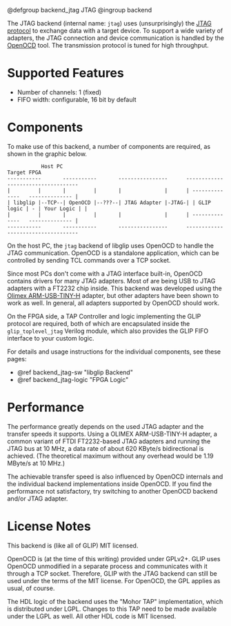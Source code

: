 @defgroup backend_jtag JTAG
@ingroup backend


The JTAG backend (internal name: `jtag`) uses (unsurprisingly) the [JTAG
protocol](http://en.wikipedia.org/wiki/Joint_Test_Action_Group) to exchange
data with a target device. To support a wide variety of adapters, the JTAG
connection and device communication is handled by the
[OpenOCD](http://openocd.org/) tool. The transmission protocol is tuned for high
throughput.

Supported Features
==================
- Number of channels: 1 (fixed)
- FIFO width: configurable, 16 bit by default


Components
==========

To make use of this backend, a number of components are required, as shown in the
graphic below.

               Host PC                                                   Target FPGA
    -----------       -----------       ----------------      -----------------------------------
    |         |       |         |       |              |      | --------------   -------------- |
    | libglip |--TCP--| OpenOCD |--???--| JTAG Adapter |-JTAG-| | GLIP logic | - | Your Logic | |
    |         |       |         |       |              |      | --------------   -------------- |
    -----------       -----------       ----------------      -----------------------------------

On the host PC, the `jtag` backend of libglip uses OpenOCD to handle the JTAG
communication. OpenOCD is a standalone application, which can be controlled by
sending TCL commands over a TCP socket.

Since most PCs don't come with a JTAG interface built-in, OpenOCD contains
drivers for many JTAG adapters. Most of are being USB to JTAG adapters with a
FT2232 chip inside. This backend was developed using the
[Olimex ARM-USB-TINY-H](https://www.olimex.com/Products/ARM/JTAG/ARM-USB-TINY-H/)
adapter, but other adapters have been shown to work as well. In general, all
adapters supported by OpenOCD should work.

On the FPGA side, a TAP Controller and logic implementing the GLIP protocol are
required, both of which are encapsulated inside the `glip_toplevel_jtag`
Verilog module, which also provides the GLIP FIFO interface to your custom
logic.

For details and usage instructions for the individual components, see these
pages:
- @ref backend_jtag-sw "libglip Backend"
- @ref backend_jtag-logic "FPGA Logic"


Performance
===========
The performance greatly depends on the used JTAG adapter and the transfer speeds
it supports. Using a OLIMEX ARM-USB-TINY-H adapter, a common variant of FTDI
FT2232-based JTAG adapters and running the JTAG bus at 10 MHz, a data rate of
about 620 KByte/s bidirectional is achieved. (The theoretical maximum without
any overhead would be 1.19 MByte/s at 10 MHz.)

The achievable transfer speed is also influenced by OpenOCD internals and the
individual backend implementations inside OpenOCD. If you find the performance
not satisfactory, try switching to another OpenOCD backend and/or JTAG adapter.


License Notes
=============
This backend is (like all of GLIP) MIT licensed.

OpenOCD is (at the time of
this writing) provided under GPLv2+. GLIP uses OpenOCD unmodified in a
separate process and communicates with it through a TCP socket. Therefore,
GLIP with the JTAG backend can still be used under the terms of the MIT license.
For OpenOCD, the GPL applies as usual, of course.

The HDL logic of the backend uses the "Mohor TAP" implementation, which is
distributed under LGPL. Changes to this TAP need to be made available under the
LGPL as well. All other HDL code is MIT licensed.
